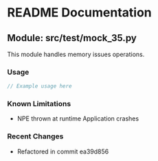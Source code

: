# README Documentation

## Module: src/test/mock_35.py

This module handles memory issues operations.

### Usage

```java
// Example usage here
```

### Known Limitations

- NPE thrown at runtime Application crashes

### Recent Changes

- Refactored in commit ea39d856
